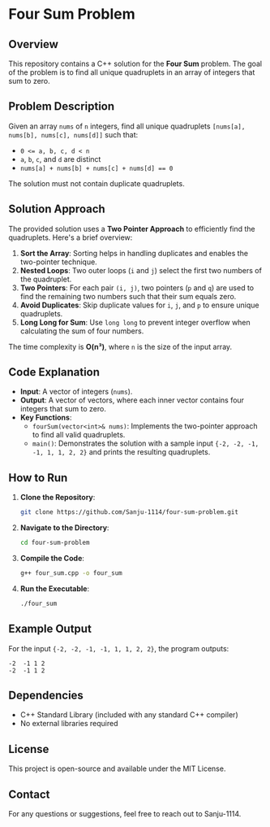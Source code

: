 # Four Sum Problem

## Overview

This repository contains a C++ solution for the **Four Sum** problem. The goal of the problem is to find all unique quadruplets in an array of integers that sum to zero.

## Problem Description

Given an array `nums` of `n` integers, find all unique quadruplets `[nums[a], nums[b], nums[c], nums[d]]` such that:

- `0 <= a, b, c, d < n`
- `a`, `b`, `c`, and `d` are distinct
- `nums[a] + nums[b] + nums[c] + nums[d] == 0`

The solution must not contain duplicate quadruplets.


## Solution Approach

The provided solution uses a **Two Pointer Approach** to efficiently find the quadruplets. Here's a brief overview:

1. **Sort the Array**: Sorting helps in handling duplicates and enables the two-pointer technique.
2. **Nested Loops**: Two outer loops (`i` and `j`) select the first two numbers of the quadruplet.
3. **Two Pointers**: For each pair `(i, j)`, two pointers (`p` and `q`) are used to find the remaining two numbers such that their sum equals zero.
4. **Avoid Duplicates**: Skip duplicate values for `i`, `j`, and `p` to ensure unique quadruplets.
5. **Long Long for Sum**: Use `long long` to prevent integer overflow when calculating the sum of four numbers.

The time complexity is **O(n³)**, where `n` is the size of the input array.


## Code Explanation

- **Input**: A vector of integers (`nums`).
- **Output**: A vector of vectors, where each inner vector contains four integers that sum to zero.
- **Key Functions**:
  - `fourSum(vector<int>& nums)`: Implements the two-pointer approach to find all valid quadruplets.
  - `main()`: Demonstrates the solution with a sample input `{-2, -2, -1, -1, 1, 1, 2, 2}` and prints the resulting quadruplets.

## How to Run

1. **Clone the Repository**:

   ```bash
   git clone https://github.com/Sanju-1114/four-sum-problem.git
   ```
2. **Navigate to the Directory**:

   ```bash
   cd four-sum-problem
   ```
3. **Compile the Code**:

   ```bash
   g++ four_sum.cpp -o four_sum
   ```
4. **Run the Executable**:

   ```bash
   ./four_sum
   ```

## Example Output

For the input `{-2, -2, -1, -1, 1, 1, 2, 2}`, the program outputs:

```
-2  -1 1 2
-2  -1 1 2
```

## Dependencies

- C++ Standard Library (included with any standard C++ compiler)
- No external libraries required

## License

This project is open-source and available under the MIT License.


## Contact
For any questions or suggestions, feel free to reach out to Sanju-1114.
